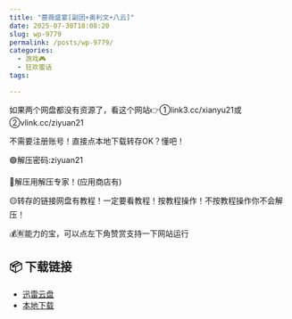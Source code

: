 ```yaml
---
title: "蔷薇盛宴[副团+奥利文+八云]"
date: 2025-07-30T18:08:20
slug: wp-9779
permalink: /posts/wp-9779/
categories:
  - 游戏🎮
  - 狂欢蜜话
tags:

---
```


如果两个网盘都没有资源了，看这个网站👉①link3.cc/xianyu21或②vlink.cc/ziyuan21

不需要注册账号！直接点本地下载转存OK？懂吧！

🟢解压密码:ziyuan21

🔵解压用解压专家！(应用商店有)

🟡转存的链接网盘有教程！一定要看教程！按教程操作！不按教程操作你不会解压！

💰🈶能力的宝，可以点左下角赞赏支持一下网站运行

## 📦 下载链接
- [迅雷云盘](https://blziyuan21.com/pay-download/9779?key=40890bc95f&down_id=0)
- [本地下载](https://blziyuan21.com/pay-download/9779?key=40890bc95f&down_id=1)

